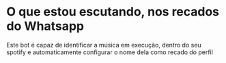 # O que estou escutando, nos recados do Whatsapp

Este bot é capaz de identificar a música em execução, dentro do seu spotify e automaticamente configurar o nome dela como recado do perfil
